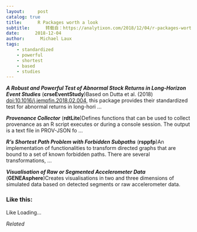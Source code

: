 ```yaml
---
layout:     post
catalog: true
title:      R Packages worth a look
subtitle:      转载自：https://analytixon.com/2018/12/04/r-packages-worth-a-look-1356/
date:      2018-12-04
author:      Michael Laux
tags:
    - standardized
    - powerful
    - shortest
    - based
    - studies
---
```


***A Robust and Powerful Test of Abnormal Stock Returns in Long-Horizon Event Studies*** (**crseEventStudy**)Based on Dutta et al. (2018) <doi:10.1016/j.jempfin.2018.02.004>, this package provides their standardized test for abnormal returns in long-hori …

***Provenance Collector*** (**rdtLite**)Defines functions that can be used to collect provenance as an R script executes or during a console session. The output is a text file in PROV-JSON fo …

***R’s Shortest Path Problem with Forbidden Subpaths*** (**rsppfp**)An implementation of functionalities to transform directed graphs that are bound to a set of known forbidden paths. There are several transformations, …

***Visualisation of Raw or Segmented Accelerometer Data*** (**GENEAsphere**)Creates visualisations in two and three dimensions of simulated data based on detected segments or raw accelerometer data.





### Like this:

Like Loading...


*Related*

